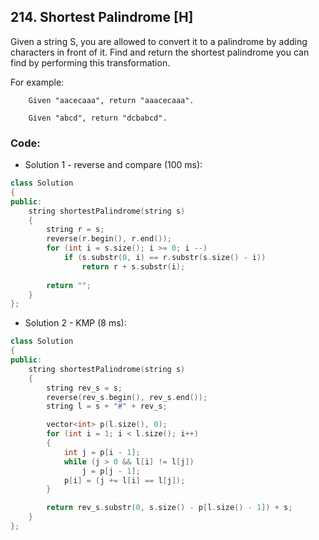 ## 214. Shortest Palindrome [H]
Given a string S, you are allowed to convert it to a palindrome by adding characters in front of it. Find and return the shortest palindrome you can find by performing this transformation.

For example:
```
    Given "aacecaaa", return "aaacecaaa".

    Given "abcd", return "dcbabcd".
```

### Code:
- Solution 1 - reverse and compare (100 ms):
```c++
class Solution 
{
public:
    string shortestPalindrome(string s) 
    {
        string r = s;
        reverse(r.begin(), r.end());
        for (int i = s.size(); i >= 0; i --)
            if (s.substr(0, i) == r.substr(s.size() - i))
                return r + s.substr(i);
                
        return "";
    }
};
```

- Solution 2 - KMP (8 ms):
```c++
class Solution 
{
public:
    string shortestPalindrome(string s)
    {
        string rev_s = s;
        reverse(rev_s.begin(), rev_s.end());
        string l = s + "#" + rev_s;

        vector<int> p(l.size(), 0);
        for (int i = 1; i < l.size(); i++)
        {
            int j = p[i - 1];
            while (j > 0 && l[i] != l[j])
                j = p[j - 1];
            p[i] = (j += l[i] == l[j]);
        }

        return rev_s.substr(0, s.size() - p[l.size() - 1]) + s;
    }
};
```
